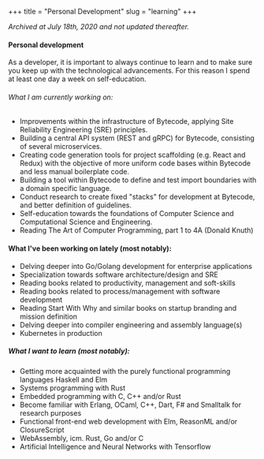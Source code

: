 +++
title = "Personal Development"
slug = "learning"
+++

_Archived at July 18th, 2020 and not updated thereafter._

#### Personal development

As a developer, it is important to always continue to learn and to make sure you keep up with the technological advancements. For this reason I spend at least one day a week on self-education.

###### What I am currently working on:

* Improvements within the infrastructure of Bytecode, applying Site Reliability Engineering (SRE) principles.
* Building a central API system (REST and gRPC) for Bytecode, consisting of several microservices.
* Creating code generation tools for project scaffolding (e.g. React and Redux) with the objective of more uniform code bases within Bytecode and less manual boilerplate code.
* Building a tool within Bytecode to define and test import boundaries with a domain specific language.
* Conduct research to create fixed "stacks" for development at Bytecode, and better definition of guidelines.
* Self-education towards the foundations of Computer Science and Computational Science and Engineering.
* Reading The Art of Computer Programming, part 1 to 4A (Donald Knuth)

#### What I've been working on lately (most notably):

* Delving deeper into Go/Golang development for enterprise applications
* Specialization towards software architecture/design and SRE
* Reading books related to productivity, management and soft-skills
* Reading books related to process/management with software development
* Reading Start With Why and similar books on startup branding and mission definition
* Delving deeper into compiler engineering and assembly language(s)
* Kubernetes in production

##### What I want to learn (most notably):

* Getting more acquainted with the purely functional programming languages Haskell and Elm
* Systems programming with Rust
* Embedded programming with C, C++ and/or Rust
* Become familiar with Erlang, OCaml, C++, Dart, F# and Smalltalk for research purposes
* Functional front-end web development with Elm, ReasonML and/or ClosureScript
* WebAssembly, icm. Rust, Go and/or C
* Artificial Intelligence and Neural Networks with Tensorflow
